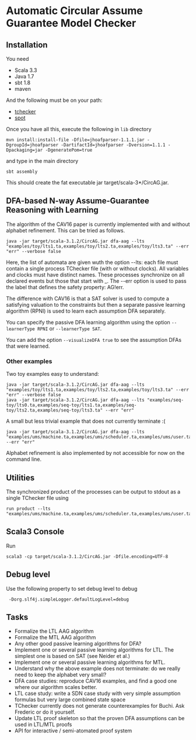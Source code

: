 # Automatic Circular Assume Guarantee Model Checker

## Installation
You need
- Scala 3.3
- Java 1.7
- sbt 1.8
- maven
  
And the following must be on your path:
- [tchecker](https://github.com/ticktac-project/tchecker)
- [spot](https://spot.lre.epita.fr/)
 
Once you have all this, execute the following in `lib` directory

    mvn install:install-file -Dfile=jhoafparser-1.1.1.jar -DgroupId=jhoafparser -DartifactId=jhoafparser -Dversion=1.1.1 -Dpackaging=jar -DgeneratePom=true

and type in the main directory

    sbt assembly

This should create the fat executable jar target/scala-3*/CircAG.jar.

## DFA-based N-way Assume-Guarantee Reasoning with Learning
The algorithm of the CAV16 paper is currently implemented with and without alphabet refinement. This can be tried as follows.

    java -jar target/scala-3.1.2/CircAG.jar dfa-aag --lts "examples/toy/lts1.ta,examples/toy/lts2.ta,examples/toy/lts3.ta" --err "err" --verbose false

Here, the list of automata are given wuth the option --lts: each file must contain a single process TChecker file (with or without clocks).
All variables and clocks must have distinct names. These processes synchronize on all declared events but those that start with _.
The --err option is used to pass the label that defines the safety property: AG!err.

The difference with CAV16 is that a SAT solver is used to compute a satisfying valuation to the constraints but then a separate passive learning algorithm (RPNI) is used to learn each assumption DFA separately.

You can specify the passive DFA learning algorithm using the option `--learnerType RPNI` or `--learnerType SAT`.

You can add the option `--visualizeDFA true` to see the assumption DFAs that were learned.

### Other examples
Two toy examples easy to understand:

    java -jar target/scala-3.1.2/CircAG.jar dfa-aag --lts "examples/toy/lts1.ta,examples/toy/lts2.ta,examples/toy/lts3.ta" --err "err" --verbose false
    java -jar target/scala-3.1.2/CircAG.jar dfa-aag --lts "examples/seq-toy/lts0.ta,examples/seq-toy/lts1.ta,examples/seq-toy/lts2.ta,examples/seq-toy/lts3.ta" --err "err"

A small but less trivial example that does not currently terminate :(

    java -jar target/scala-3.1.2/CircAG.jar dfa-aag --lts "examples/ums/machine.ta,examples/ums/scheduler.ta,examples/ums/user.ta" --err "err"

Alphabet refinement is also implemented by not accessible for now on the command line.

## Utilities
The synchronized product of the processes can be output to stdout as a single TChecker file using

    run product --lts "examples/ums/machine.ta,examples/ums/scheduler.ta,examples/ums/user.ta"

## Scala3 Console
Run    

    scala3 -cp target/scala-3.1.2/CircAG.jar -Dfile.encoding=UTF-8

## Debug level
Use the following property to set debug level to debug
    
     -Dorg.slf4j.simpleLogger.defaultLogLevel=debug

## Tasks
- Formalize the LTL AAG algorithm
- Formalize the MTL AAG algorithm
- Any other good passive learning algorithms for DFA?
- Implement one or several passive learning algorithms for LTL. The simplest one is based on SAT (see Neider et al.)
- Implement one or several passive learning algorithms for MTL.
- Understand why the above example does not terminate: do we really need to keep the alphabet very small?
- DFA case studies: reproduce CAV16 examples, and find a good one where our algorithm scales better.
- LTL case study: write a SDN case study with very simple assumption formulas but very large combined state space
- TChecker currently does not generate counterexamples for Buchi. Ask Frederic or do it yourself.
- Update LTL proof skeleton so that the proven DFA assumptions can be used in LTL/MTL proofs
- API for interactive / semi-atomated proof system